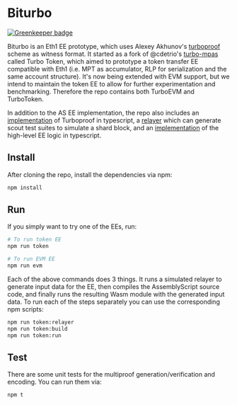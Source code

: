 # Biturbo

[![Greenkeeper badge](https://badges.greenkeeper.io/ewasm/biturbo.svg)](https://greenkeeper.io/)

Biturbo is an Eth1 EE prototype, which uses Alexey Akhunov's [turboproof](https://github.com/ledgerwatch/turbo-geth/blob/master/docs/programmers_guide/guide.md) scheme as witness format. It started as a fork of @cdetrio's [turbo-mpas](https://github.com/cdetrio/scout.ts/tree/turbo-mpas) called Turbo Token, which aimed to prototype a token transfer EE compatible with Eth1 (i.e. MPT as accumulator, RLP for serialization and the same account structure). It's now being extended with EVM support, but we intend to maintain the token EE to allow for further experimentation and benchmarking. Therefore the repo contains both TurboEVM and TurboToken.

In addition to the AS EE implementation, the repo also includes an [implementation](src/multiproof.ts) of Turboproof in typescript, a [relayer](src/relayer/lib.ts) which can generate scout test suites to simulate a shard block, and an [implementation](src/ee.ts) of the high-level EE logic in typescript.

## Install

After cloning the repo, install the dependencies via npm:

```sh
npm install
```

## Run

If you simply want to try one of the EEs, run:

```sh
# To run token EE
npm run token

# To run EVM EE
npm run evm
```

Each of the above commands does 3 things. It runs a simulated relayer to generate input data for the EE, then compiles the AssemblyScript source code, and finally runs the resulting Wasm module with the generated input data. To run each of the steps separately you can use the corresponding npm scripts:

```sh
npm run token:relayer
npm run token:build
npm run token:run
```

## Test

There are some unit tests for the multiproof generation/verification and encoding. You can run them via:

```sh
npm t
```
